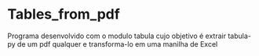 # Tables_from_pdf
Programa desenvolvido com o modulo tabula cujo objetivo é extrair tabula-py de um pdf qualquer e transforma-lo em uma manilha de Excel
